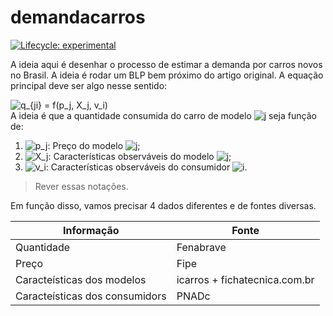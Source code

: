 
<!-- README.md is generated from README.Rmd. Please edit that file -->

# demandacarros

<!-- badges: start -->

[![Lifecycle:
experimental](https://img.shields.io/badge/lifecycle-experimental-orange.svg)](https://lifecycle.r-lib.org/articles/stages.html#experimental)
<!-- badges: end -->

A ideia aqui é desenhar o processo de estimar a demanda por carros novos
no Brasil. A ideia é rodar um BLP bem próximo do artigo original. A
equação principal deve ser algo nesse sentido:

  
![&#10;q\_{ji} = f(p\_j, X\_j,
v\_i)&#10;](https://latex.codecogs.com/png.image?%5Cdpi%7B110%7D&space;%5Cbg_white&space;%0Aq_%7Bji%7D%20%3D%20f%28p_j%2C%20X_j%2C%20v_i%29%0A
"
q_{ji} = f(p_j, X_j, v_i)
")  
A ideia é que a quantidade consumida do carro de modelo
![j](https://latex.codecogs.com/png.image?%5Cdpi%7B110%7D&space;%5Cbg_white&space;j
"j") seja função de:

1.  ![p\_j](https://latex.codecogs.com/png.image?%5Cdpi%7B110%7D&space;%5Cbg_white&space;p_j
    "p_j"): Preço do modelo
    ![j](https://latex.codecogs.com/png.image?%5Cdpi%7B110%7D&space;%5Cbg_white&space;j
    "j");
2.  ![X\_j](https://latex.codecogs.com/png.image?%5Cdpi%7B110%7D&space;%5Cbg_white&space;X_j
    "X_j"): Características observáveis do modelo
    ![j](https://latex.codecogs.com/png.image?%5Cdpi%7B110%7D&space;%5Cbg_white&space;j
    "j");
3.  ![v\_i](https://latex.codecogs.com/png.image?%5Cdpi%7B110%7D&space;%5Cbg_white&space;v_i
    "v_i"): Características observáveis do consumidor
    ![i](https://latex.codecogs.com/png.image?%5Cdpi%7B110%7D&space;%5Cbg_white&space;i
    "i").

> Rever essas notações.

Em função disso, vamos precisar 4 dados diferentes e de fontes diversas.

| Informação                     | Fonte                         |
| ------------------------------ | ----------------------------- |
| Quantidade                     | Fenabrave                     |
| Preço                          | Fipe                          |
| Caracteísticas dos modelos     | icarros + fichatecnica.com.br |
| Caracteísticas dos consumidors | PNADc                         |
